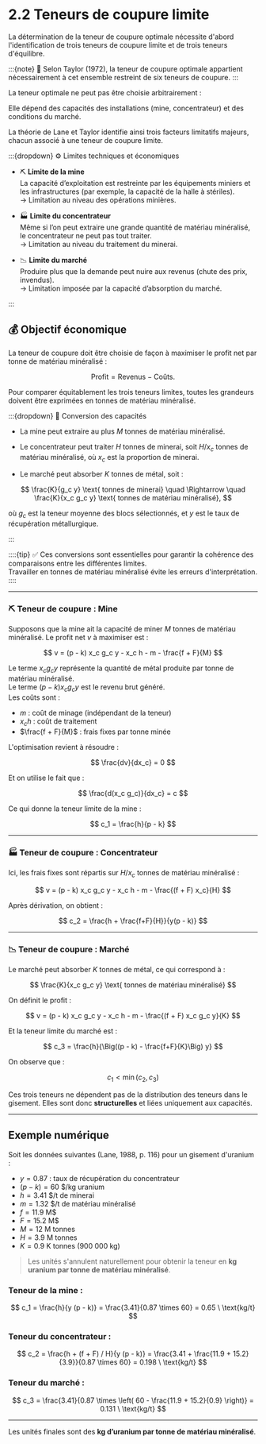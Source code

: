 # 2.2 Teneurs de coupure limite

La détermination de la teneur de coupure optimale nécessite d'abord l'identification de trois teneurs de coupure limite et de trois teneurs d'équilibre.

:::{note}
📘 Selon Taylor (1972), la teneur de coupure optimale appartient nécessairement à cet ensemble restreint de six teneurs de coupure.
:::

La teneur optimale ne peut pas être choisie arbitrairement :  

Elle dépend des capacités des installations (mine, concentrateur) et des conditions du marché.

La théorie de Lane et Taylor identifie ainsi trois facteurs limitatifs majeurs, chacun associé à une teneur de coupure limite.

:::{dropdown} ⚙️ Limites techniques et économiques

- ⛏️ **Limite de la mine**  
  La capacité d’exploitation est restreinte par les équipements miniers et les infrastructures (par exemple, la capacité de la halle à stériles).  
  → Limitation au niveau des opérations minières.

- 🏭 **Limite du concentrateur**  
  Même si l’on peut extraire une grande quantité de matériau minéralisé, le concentrateur ne peut pas tout traiter.  
  → Limitation au niveau du traitement du minerai.

- 📉 **Limite du marché**  
  Produire plus que la demande peut nuire aux revenus (chute des prix, invendus).  
  → Limitation imposée par la capacité d’absorption du marché.

:::

## 💰 Objectif économique

La teneur de coupure doit être choisie de façon à maximiser le profit net par tonne de matériau minéralisé :

$$
\text{Profit} = \text{Revenus} - \text{Coûts}.
$$

Pour comparer équitablement les trois teneurs limites, toutes les grandeurs doivent être exprimées en tonnes de matériau minéralisé.

:::{dropdown} 🧮 Conversion des capacités

- La mine peut extraire au plus $M$ tonnes de matériau minéralisé.

- Le concentrateur peut traiter $H$ tonnes de minerai, soit $H / x_c$ tonnes de matériau minéralisé, où $x_c$ est la proportion de minerai.

- Le marché peut absorber $K$ tonnes de métal, soit :

$$
\frac{K}{g_c y} \text{ tonnes de minerai} \quad \Rightarrow \quad \frac{K}{x_c g_c y} \text{ tonnes de matériau minéralisé},
$$

où $g_c$ est la teneur moyenne des blocs sélectionnés, et $y$ est le taux de récupération métallurgique.

:::

::::{tip}
✅ Ces conversions sont essentielles pour garantir la cohérence des comparaisons entre les différentes limites.  
Travailler en tonnes de matériau minéralisé évite les erreurs d'interprétation.
::::

---

### ⛏️ Teneur de coupure : Mine

Supposons que la mine ait la capacité de miner $M$ tonnes de matériau minéralisé. Le profit net $v$ à maximiser est :

$$
v = (p - k) x_c g_c y - x_c h - m - \frac{f + F}{M}
$$

Le terme $x_c g_c y$ représente la quantité de métal produite par tonne de matériau minéralisé.  
Le terme $(p - k) x_c g_c y$ est le revenu brut généré.  
Les coûts sont :

- $m$ : coût de minage (indépendant de la teneur)  
- $x_c h$ : coût de traitement  
- $\frac{f + F}{M}$ : frais fixes par tonne minée  

L'optimisation revient à résoudre :

$$
\frac{dv}{dx_c} = 0
$$

Et on utilise le fait que :

$$
\frac{d(x_c g_c)}{dx_c} = c
$$

Ce qui donne la teneur limite de la mine :

$$
c_1 = \frac{h}{p - k}
$$

---

### 🏭 Teneur de coupure : Concentrateur

Ici, les frais fixes sont répartis sur $H / x_c$ tonnes de matériau minéralisé :

$$
v = (p - k) x_c g_c y - x_c h - m - \frac{(f + F) x_c}{H}
$$

Après dérivation, on obtient :

$$
c_2 = \frac{h + \frac{f+F}{H}}{y(p - k)}
$$

---

### 📉 Teneur de coupure : Marché

Le marché peut absorber $K$ tonnes de métal, ce qui correspond à :

$$
\frac{K}{x_c g_c y} \text{ tonnes de matériau minéralisé}
$$

On définit le profit :

$$
v = (p - k) x_c g_c y - x_c h - m - \frac{(f + F) x_c g_c y}{K}
$$

Et la teneur limite du marché est :

$$
c_3 = \frac{h}{\Big((p - k) - \frac{f+F}{K}\Big) y}
$$

On observe que :

$$
c_1 < \min(c_2, c_3)
$$

Ces trois teneurs ne dépendent pas de la distribution des teneurs dans le gisement. Elles sont donc **structurelles** et liées uniquement aux capacités.

---

## Exemple numérique

Soit les données suivantes (Lane, 1988, p. 116) pour un gisement d'uranium :

- $y = 0.87$ : taux de récupération du concentrateur  
- $(p-k) = 60$ \$/kg uranium  
- $h = 3.41$ \$/t de minerai  
- $m = 1.32$ \$/t de matériau minéralisé  
- $f = 11.9$ M\$  
- $F = 15.2$ M\$  
- $M = 12$ M tonnes  
- $H = 3.9$ M tonnes  
- $K = 0.9$ K tonnes (900 000 kg)  

> Les unités s'annulent naturellement pour obtenir la teneur en **kg uranium par tonne de matériau minéralisé**.

### Teneur de la mine :

$$
c_1 = \frac{h}{y (p - k)} = \frac{3.41}{0.87 \times 60} = 0.65 \ \text{kg/t}
$$

### Teneur du concentrateur :

$$
c_2 = \frac{h + (f + F) / H}{y (p - k)} = \frac{3.41 + \frac{11.9 + 15.2}{3.9}}{0.87 \times 60} = 0.198 \ \text{kg/t}
$$

### Teneur du marché :

$$
c_3 = \frac{3.41}{0.87 \times \left( 60 - \frac{11.9 + 15.2}{0.9} \right)} = 0.131 \ \text{kg/t}
$$

---

Les unités finales sont des **kg d’uranium par tonne de matériau minéralisé**.
